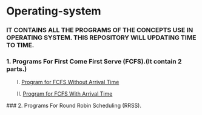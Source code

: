 # Operating-system
### IT CONTAINS ALL THE PROGRAMS OF THE CONCEPTS USE IN OPERATING SYSTEM. THIS REPOSITORY WILL UPDATING TIME TO TIME. 
### 1. Programs For First Come First Serve (FCFS).(It contain 2 parts.)
<p>&emsp;&emsp;Ⅰ. <a href="https://github.com/anshshori2002/Operating-system/blob/main/First%20Come%20First%20Serve%20(FCFS)/Program%20for%20FCFS%20(Part%20-%201)"> Program for FCFS Without Arrival Time</a></p>
<p>&emsp;&emsp;Ⅱ. <a href="https://github.com/anshshori2002/Operating-system/blob/main/First%20Come%20First%20Serve%20(FCFS)/Program%20for%20FCFS%20(Part%20-%202)">Program for FCFS With Arrival Time</a></p>
### 2. Programs For Round Robin Scheduling  (RRSS).
